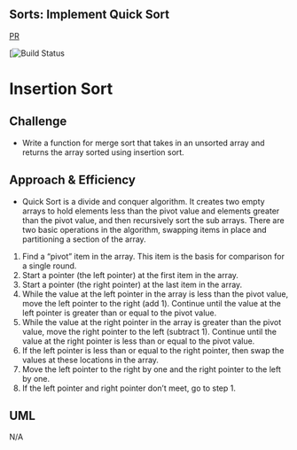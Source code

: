 ## Sorts: Implement Quick Sort
[PR]()

[![Build Status]()

# Insertion Sort

## Challenge
* Write a function for merge sort that takes in an unsorted array and returns the array sorted using insertion sort.

## Approach & Efficiency
* Quick Sort is a divide and conquer algorithm. It creates two empty arrays to hold elements less than the pivot value and elements greater than the pivot value, and then recursively sort the sub arrays. There are two basic operations in the algorithm, swapping items in place and partitioning a section of the array. 

1) Find a “pivot” item in the array. This item is the basis for comparison for a single round. 
2) Start a pointer (the left pointer) at the first item in the array. 
3) Start a pointer (the right pointer) at the last item in the array. 
4) While the value at the left pointer in the array is less than the pivot value, move the left pointer to the right (add 1). Continue until the value at the left pointer is greater than or equal to the pivot value. 
5) While the value at the right pointer in the array is greater than the pivot value, move the right pointer to the left (subtract 1). Continue until the value at the right pointer is less than or equal to the pivot value. 
6) If the left pointer is less than or equal to the right pointer, then swap the values at these locations in the array. 
7) Move the left pointer to the right by one and the right pointer to the left by one. 
8) If the left pointer and right pointer don’t meet, go to step 1. 
 



## UML
N/A